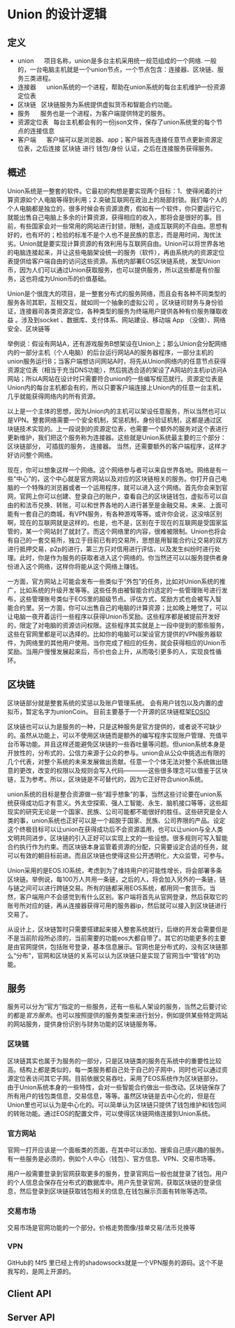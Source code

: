# Union 的设计逻辑

## 定义
* union &nbsp;&nbsp;&nbsp;&nbsp;    项目名称，union是多台主机采用统一规范组成的一个网络. 一般的，一台电脑主机就是一个union节点，一个节点包含：连接器、区块链、服务三类进程。
* 连接器 &nbsp;&nbsp; &nbsp;  union系统的一个进程，帮助在union系统的每台主机维护一份资源定位表
* 区块链 &nbsp; 区块链服务为系统提供虚拟货币和智能合约功能。
* 服务  &nbsp;&nbsp; &nbsp;    服务也是一个进程，为客户端提供特定的服务。
* 资源定位表 &nbsp; 每台主机都会有的一份json文件，保存了union系统里的每个节点的连接信息
* 客户端 &nbsp;&nbsp; &nbsp; 客户端可以是浏览器、app；客户端首先连接任意节点更新资源定位表，之后连接 区块链 进行 钱包/身份 认证，之后在连接服务获得服务。

## 概述
Union系统是一整套的软件。它最初的构想是要实现两个目标：1、使得闲着的计算资源如个人电脑等得到利用；2.突破互联网在政治上的局部封锁。我们每个人的个人电脑都是独立的，很多时候会有资源浪费，假如有一个软件，你只要运行它，就能出售自己电脑上多余的计算资源，获得相应的收入，那将会是很好的事。目前，有些国家会对一些常用的网站进行封锁，限制，造成互联网的不自由。思想有好的，也有坏的；检验的标准不是个人也不是民族的意志，而是用时间，淘优汰劣。Union就是要实现计算资源的有效利用与互联网自由。Union可以将世界各地的电脑连接起来，并让这些电脑架设统一的服务（软件），再由系统内的资源定位表提供给客户端自由的访问这些资源。系统内部署EOS区块链系统，发型Union币，因为人们可以通过Union获取服务，也可以提供服务，所以这些都是有价服务，这也将成为Union币的价值基础。

Union是个很庞大的项目，是一整套分布式的服务网络，而且会有各种不同类型的服务各司其职，互相交互，就如同一个抽象的虚拟公司 。区块链司财务与身份验证，连接器司各类资源定位，各种类型的服务为终端用户提供各种有价服务赚取收益 。涉及到socket 、数据库、支付体系、网站建设、移动端 App （没做）、网络安全、区块链等

举例说：假设有网站A，还有游戏服务B想架设在Union上；那么Union会分配网络内的一部分主机（个人电脑）的后台运行网站A的服务器程序，一部分主机的union服务运行B；当客户端想访问网站A时，将先从Union网络内的任意节点获得资源定位表（相当于充当DNS功能），然后挑选合适的架设了A网站的主机ip访问A网站；所以A网站在设计时只需要符合union的一些编写规范就行。资源定位表是Union内的每台主机都会有的，所以只要客户端连接上Union内的任意一台主机，几乎就能获得网络内的所有资源。

以上是一个主体的思想，因为Union内的主机可以架设任意服务，所以当然也可以是VPN。整套网络需要一个安全机制，奖惩机制，身份验证机制，这都是通过区块链技术实现的。上一段说到的资源定位表，也需要一个额外的服务对这个表进行更新维护，我们把这个服务称为连接器。这些就是Union系统最主要的三个部分：区块链部分， 可插拔的服务， 连接器。 当然，还需要额外的客户端程序，这样才好访问整个网络。

现在，你可以想象这样一个网络。这个网络参与者可以来自世界各地。网络是有一些“中心”的，这个中心就是官方网站以及对应的区块链相关的服务。你打开自己电脑的一个特殊的浏览器或者一个运用程序，就可以进入这个网络。首先你会来到官网，官网上你可以创建、登录自己的账户，查看自己的区块链钱包，虚拟币可以自由的和法币兑换、转账，可以和世界各地的人进行甚至是金融交易。未来、上面可能有一套自己的商城，有VPN服务，有各种游戏等等。或许你会说，这没啥区别啊，现在的互联网就是这样的。也是，也不是，区别在于现在的互联网是受国家监管的，某一个网站封了就封了。而这个网络里的内容，很难被限制。Union也将会有自己的一套交易所，独立于目前已有的交易所，思想是用智能合约让交易的双方进行抵押交易，p2p的进行，第三方只对信用进行评估，以及发生纠纷时进行处理。此时，你是作为服务的获取者进入这个网络的。你当然还可以以服务提供者身份进入这个网络，这样你将能从这个网络上赚钱。

一方面，官方网站上可能会发布一些类似于“外包”的任务，比如对Union系统的推广，比如系统的升级开发等等。这些任务由被智能合约选定的一些管理账号进行发布，这些管理账号类似于EOS里的超级节点。评估方式，奖励方式也会被写入智能合约里。另一方面，你可以出售自己的电脑的计算资源；比如晚上睡觉了，可以让电脑一夜开着运行一些程序以获得Union币奖励。这些程序都是被提前开发好的，限定了对电脑的资源访问权限。这些程序其实就是上一段中提到的那些服务，这些在官网里都是可以选择的。比如你的电脑可以架设官方提供的VPN服务器软件，为网络里的其他用户使用。当你完成了相应的任务，就会获得相应的Union币奖励。当用户慢慢发展起来后，币价也会上升，从而吸引更多的人，实现良性循环。 

## 区块链
区块链部分就是整套系统的奖惩以及账户管理系统。 会有用户钱包以及内置的虚拟币，暂定名字为unionCoin。 目前主要基于一个开源的区块链框架<a href="https://developers.eos.io/eosio-home/docs">EOSIO</a>

区块链也可以认为是服务的一种，只是这种服务是官方提供的，或者说不可缺少的。虽然从功能上，可以不使用区块链而是额外的编写程序实现账户管理、充值平台币等功能。并且这样还能避免区块链的一些吞吐量等问题。但union系统本身是开放性的，分布式的，公信力来源于公众的参与。union会从公众中挑选出有限的几个代表，对整个系统的未来发展做出贡献。任意一个个体无法对整个系统做出随意的更改，改变的权限以及规则会写入代码————这些很多理念可以借鉴于区块链，互为参考。所以，区块链是不可替代的，因为它正好符合union系统。

union系统的目标是整合资源做一些“超乎想象”的事，当然这些讨论要在union系统获得成功后才有意义。外太空探索、强人工智能、永生、脑机接口等等，这些超现实的研究无论是一个国家、民族、公司可能都不能很好的胜任。这些研究是全人类的事，union系统也正好可以是一个超脱于国家、民族、公司界限的产品。设定这个终极目标可以让union在获得成功后不会资源滥用，也可以让union与全人类文明共同进步。区块链的引入正好可以实现上文的一些设想。很多规则可写入智能合约执行作为约束。而区块链本身监管着资源的分配，只需要设定合适的任务，就可以有效的朝目标前进。而且区块链也使得这些公开透明化，大众监管，可参与。

Union采用的是EOS.IO系统，考虑到为了维持用户的可能性增长，将会部署多条区块链。举例说，每100万人共用一条链，之后的人，将会加入另外的一条链，链与链之间可以进行跨链交易。所有的链都采用EOS系统，都用同一套货币。当然，客户端用户不会感觉到有什么区别。客户端将首先从官网登录，然后获取它的账号所对应的链，再从连接器获得可用的服务器ip，然后就可以接入到区块链进行交易了。

从设计上，区块链暂时只需要搭建起来接入整套系统就行，后继的开发会需要但是不是当前阶段所必须的，当前需要的功能eos大都自带了。其它的功能更多的主要是由官网提供，包括账号登录，基本信息展示。官网也是分布式的，没有区块链那么“分布”，官网和区块链的关系可以认为区块链只是实现了官网当中“管钱”的功能。



## 服务
服务可以分为“官方”指定的一些服务，还有一些私人架设的服务，当然之后要讨论的都是*官方服务*。也可以按照提供的服务类型来进行划分，例如提供某些特定网站的网站服务，提供身份识别与财务功能的区块链服务等。

### 区块链
区块链其实也属于为服务的一部分，只是区块链类的服务在系统中的重要性比较高。结构上都是类似的，每一类服务都自己处于自己的子网中，同时也可以通过资源定位表访问其它子网。目前依据交易吞吐，采用了EOS系统作为区块链部分。由于Union系统本身的一些特性，会对一些智能合约做出一些改动。区块链保存了所有用户的钱包类信息，交易信息，等等。虽然区块链是去中心化的，但是在Union里也可以认为是中心化的。可以简单认为区块链只提供了钱包维护和钱包间的转账功能。通过EOS的配置文件，可以使得区块链网络连接到Union系统。

### 官方网站
官网一打开应该是一个面板类的页面，在其中可以添加、搜索自己感兴趣的服务。有一些服务是必须的，例如个人中心（钱包）、官方信息、VPN、交易市场等。

用户一般需要登录到官网获取更多的服务，登录官网后一般也就登录了钱包。用户的个人信息会保存在分布式的数据库中。用户先登录官网，获取区块链的登录信息，然后登录到区块链获取钱包相关的信息,在钱包展示页面有转账等选项。

### 交易市场
交易市场是官网功能的一个部分。价格走势图像/挂单交易/法币兑换等  

### VPN
GitHub的 f4f5 里已经上传的shadowsocks就是一个VPN服务的源码。这个不是我写的，是网上开源的。


## Client API
## Server API

